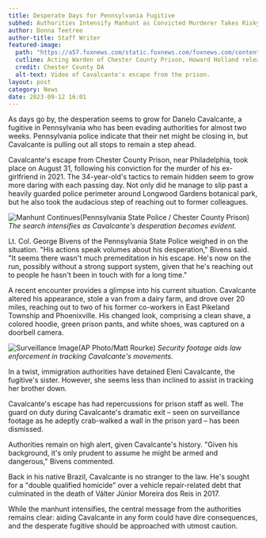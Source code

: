 ```yaml
---
title: Desperate Days for Pennsylvania Fugitive
subhed: Authorities Intensify Manhunt as Convicted Murderer Takes Risky Measures to Evade Capture
author: Donna Teetree
author-title: Staff Writer
featured-image: 
  path: "https://a57.foxnews.com/static.foxnews.com/foxnews.com/content/uploads/2023/09/720/405/Untitled-design-1033.png?ve=1&tl=1"
  cutline: Acting Warden of Chester County Prison, Howard Holland released video of Cavalcante's escape from the prison during a Wednesday press conference, which shows the convicted killer crab walking up a wall.
  credit: Chester County DA
  alt-text: Video of Cavalcante's escape from the prison.
layout: post
category: News
date: 2023-09-12 16:01
---
```


As days go by, the desperation seems to grow for Danelo Cavalcante, a fugitive in Pennsylvania who has been evading authorities for almost two weeks. Pennsylvania police indicate that their net might be closing in, but Cavalcante is pulling out all stops to remain a step ahead.

Cavalcante's escape from Chester County Prison, near Philadelphia, took place on August 31, following his conviction for the murder of his ex-girlfriend in 2021. The 34-year-old's tactics to remain hidden seem to grow more daring with each passing day. Not only did he manage to slip past a heavily guarded police perimeter around Longwood Gardens botanical park, but he also took the audacious step of reaching out to former colleagues.

![Manhunt Continues](https://a57.foxnews.com/static.foxnews.com/foxnews.com/content/uploads/2023/09/720/405/Danelo-Cavalcante-clean-shaven-thumb.jpg?ve=1&tl=1)(Pennsylvania State Police / Chester County Prison)
*The search intensifies as Cavalcante's desperation becomes evident.*

Lt. Col. George Bivens of the Pennsylvania State Police weighed in on the situation. "His actions speak volumes about his desperation," Bivens said. "It seems there wasn't much premeditation in his escape. He's now on the run, possibly without a strong support system, given that he's reaching out to people he hasn't been in touch with for a long time."

A recent encounter provides a glimpse into his current situation. Cavalcante altered his appearance, stole a van from a dairy farm, and drove over 20 miles, reaching out to two of his former co-workers in East Pikeland Township and Phoenixville. His changed look, comprising a clean shave, a colored hoodie, green prison pants, and white shoes, was captured on a doorbell camera.

![Surveillance Image](https://a57.foxnews.com/static.foxnews.com/foxnews.com/content/uploads/2023/09/720/405/Cavalcante.jpg?ve=1&tl=1)(AP Photo/Matt Rourke)
*Security footage aids law enforcement in tracking Cavalcante's movements.*

In a twist, immigration authorities have detained Eleni Cavalcante, the fugitive's sister. However, she seems less than inclined to assist in tracking her brother down.

Cavalcante's escape has had repercussions for prison staff as well. The guard on duty during Cavalcante's dramatic exit – seen on surveillance footage as he adeptly crab-walked a wall in the prison yard – has been dismissed.

Authorities remain on high alert, given Cavalcante's history. "Given his background, it's only prudent to assume he might be armed and dangerous," Bivens commented.

Back in his native Brazil, Cavalcante is no stranger to the law. He's sought for a "double qualified homicide" over a vehicle repair-related debt that culminated in the death of Válter Júnior Moreira dos Reis in 2017.

While the manhunt intensifies, the central message from the authorities remains clear: aiding Cavalcante in any form could have dire consequences, and the desperate fugitive should be approached with utmost caution.

